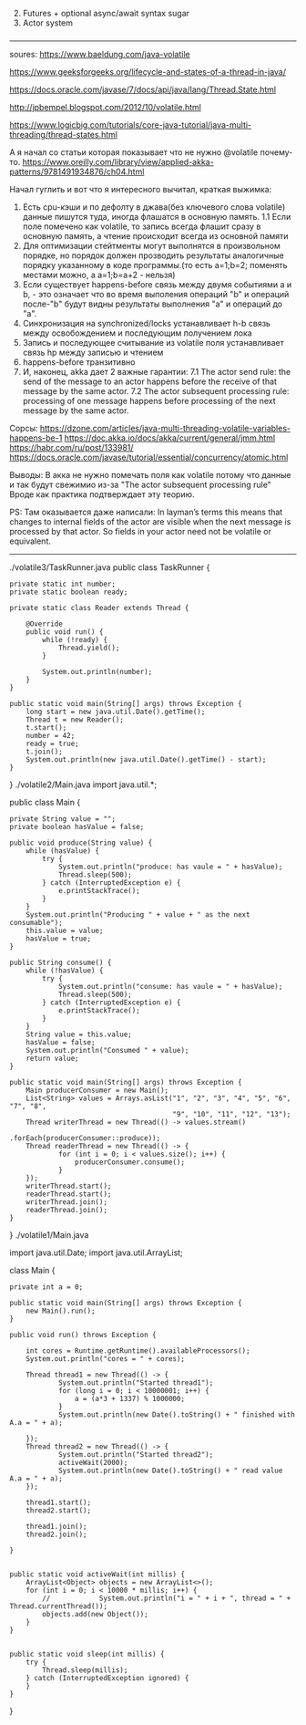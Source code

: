 

2. Futures + optional async/await syntax sugar
3. Actor system


###
--------------------------------------------------------------------------------
soures:
https://www.baeldung.com/java-volatile

https://www.geeksforgeeks.org/lifecycle-and-states-of-a-thread-in-java/

https://docs.oracle.com/javase/7/docs/api/java/lang/Thread.State.html

http://jpbempel.blogspot.com/2012/10/volatile.html

https://www.logicbig.com/tutorials/core-java-tutorial/java-multi-threading/thread-states.html

А я начал со статьи которая показывает что не нужно @volatile почему-то.
https://www.oreilly.com/library/view/applied-akka-patterns/9781491934876/ch04.html

Начал гуглить и вот что я интересного вычитал, краткая выжимка:
1. Есть cpu-кэши и по дефолту в джава(без ключевого слова volatile) данные пишутся туда, иногда флашатся в основную память.
 1.1 Если поле помечено как volatile, то запись всегда флашит сразу в основную память, а чтение происходит всегда из основной памяти
2. Для оптимизации стейтменты могут выполнятся в произвольном порядке, но порядок должен прозводить результаты аналогичные порядку указанному в коде программы.(то есть a=1;b=2; поменять местами можно, а a=1;b=a+2 - нельзя)
3. Если существует happens-before связь между двумя событиями a и b, - это означает что во время выполения операций "b" и операций после-"b" будут видны результаты выполнения "a" и операций до "a".
4. Синхронизация на synchronized/locks устанавливает h-b связь между освобождением и последующим получением лока
5. Запись и последующее считывание из volatile поля устанавливает связь hp между записью и чтением
6. happens-before транзитивно
7. И, наконец, akka дает 2 важные гарантии:
7.1 The actor send rule: the send of the message to an actor happens before the receive of that message by the same actor.
7.2 The actor subsequent processing rule: processing of one message happens before processing of the next message by the same actor.

Сорсы:
https://dzone.com/articles/java-multi-threading-volatile-variables-happens-be-1
https://doc.akka.io/docs/akka/current/general/jmm.html
https://habr.com/ru/post/133981/
https://docs.oracle.com/javase/tutorial/essential/concurrency/atomic.html

Выводы:
В акка не нужно помечать поля как volatile потому что данные и так будут свежимио из-за "The actor subsequent processing rule"
Вроде как практика подтверждает эту теорию.

PS:
Там оказывается даже написали:
In layman’s terms this means that changes to internal fields of the actor are visible when the next message is processed by that actor. So fields in your actor need not be volatile or equivalent.


--------------------------------------------------------------------------------

./volatile3/TaskRunner.java
public class TaskRunner {

    private static int number;
    private static boolean ready;

    private static class Reader extends Thread {

        @Override
        public void run() {
            while (!ready) {
                Thread.yield();
            }

            System.out.println(number);
        }
    }

    public static void main(String[] args) throws Exception {
        long start = new java.util.Date().getTime();
        Thread t = new Reader();
        t.start();
        number = 42;
        ready = true;
        t.join();
        System.out.println(new java.util.Date().getTime() - start);
    }
}
./volatile2/Main.java
import java.util.*;

public class Main {

    private String value = "";
    private boolean hasValue = false;

    public void produce(String value) {
        while (hasValue) {
            try {
                System.out.println("produce: has vaule = " + hasValue);
                Thread.sleep(500);
            } catch (InterruptedException e) {
                e.printStackTrace();
            }
        }
        System.out.println("Producing " + value + " as the next consumable");
        this.value = value;
        hasValue = true;
    }

    public String consume() {
        while (!hasValue) {
            try {
                System.out.println("consume: has vaule = " + hasValue);
                Thread.sleep(500);
            } catch (InterruptedException e) {
                e.printStackTrace();
            }
        }
        String value = this.value;
        hasValue = false;
        System.out.println("Consumed " + value);
        return value;
    }

    public static void main(String[] args) throws Exception {
        Main producerConsumer = new Main();
        List<String> values = Arrays.asList("1", "2", "3", "4", "5", "6", "7", "8",
                                            "9", "10", "11", "12", "13");
        Thread writerThread = new Thread(() -> values.stream()
                                         .forEach(producerConsumer::produce));
        Thread readerThread = new Thread(() -> {
                for (int i = 0; i < values.size(); i++) {
                    producerConsumer.consume();
                }
        });
        writerThread.start();
        readerThread.start();
        writerThread.join();
        readerThread.join();
    }
}
./volatile1/Main.java

import java.util.Date;
import java.util.ArrayList;

class Main {

    private int a = 0;

    public static void main(String[] args) throws Exception {
        new Main().run();
    }

    public void run() throws Exception {

        int cores = Runtime.getRuntime().availableProcessors();
        System.out.println("cores = " + cores);

        Thread thread1 = new Thread(() -> {
                System.out.println("Started thread1");
                for (long i = 0; i < 10000001; i++) {
                    a = (a*3 + 1337) % 1000000;
                }
                System.out.println(new Date().toString() + " finished with A.a = " + a);

        });
        Thread thread2 = new Thread(() -> {
                System.out.println("Started thread2");
                activeWait(2000);
                System.out.println(new Date().toString() + " read value A.a = " + a);
        });

        thread1.start();
        thread2.start();

        thread1.join();
        thread2.join();

    }


    public static void activeWait(int millis) {
        ArrayList<Object> objects = new ArrayList<>();
        for (int i = 0; i < 10000 * millis; i++) {
            //            System.out.println("i = " + i + ", thread = " + Thread.currentThread());
            objects.add(new Object());
        }
    }


    public static void sleep(int millis) {
        try {
            Thread.sleep(millis);
        } catch (InterruptedException ignored) {
        }
    }


}
